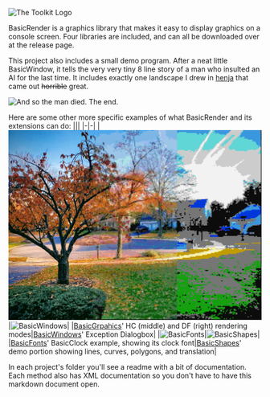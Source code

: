 ![The Toolkit Logo](https://cdn.discordapp.com/attachments/335464035921428480/734308914786598912/BasicRender.png "BasicRender Toolkit Logo")

BasicRender is a graphics library that makes it easy to display graphics on a console screen. Four libraries are included, and can all be downloaded over at the release page.

This project also includes a small demo program. After a neat little BasicWindow, it tells the very very tiny 8 line story of a man who insulted an AI for the last time. It includes exactly one landscape I drew in [henja](https://github.com/igtampe/Henja3) that came out ~~horrible~~ great.

![And so the man died. The end.](https://cdn.discordapp.com/attachments/335464035921428480/734309006390067330/68747470733a2f2f6d656469612e646973636f72646170702e6e65742f6174746163686d656e74732f373333383835333235.png "And so the man died. The end.")

Here are some other more specific examples of what BasicRender and its extensions can do:
|||
|-|-|
|![BasicGraphics](https://raw.githubusercontent.com/igtampe/ImageToBasicGraphic/master/Examples/20211121_082015-EFFECTS%20Combine.png)|![BasicWindows](https://media.discordapp.net/attachments/335464035921428480/770415215035940884/unknown.png)|
|[BasicGrpahics](https://github.com/igtampe/BasicRender/tree/master/Igtampe.BasicGraphics)' HC (middle) and DF (right) rendering modes|[BasicWindows](https://github.com/igtampe/BasicRender/tree/master/Igtampe.BasicWindows)' Exception Dialogbox|
|![BasicFonts](https://cdn.discordapp.com/attachments/335464035921428480/771588571294597120/unknown.png)|![BasicShapes](https://raw.githubusercontent.com/igtampe/BasicRender/master/Images/BasicShapes/Shapes.png)|
|[BasicFonts](https://github.com/igtampe/BasicRender/tree/master/Igtampe.BasicFonts)' BasicClock example, showing its clock font|[BasicShapes](https://github.com/igtampe/BasicRender/tree/master/Igtampe.BasicShapes)' demo portion showing lines, curves, polygons, and translation|

In each project's folder you'll see a readme with a bit of documentation. Each method also has XML documentation so you don't have to have this markdown document open.
